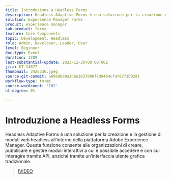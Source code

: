 ```yaml
---
title: Introduzione a Headless Forms
description: Headless Adaptive Forms è una soluzione per la creazione e la gestione di moduli web headless all’interno della piattaforma Adobe Experience Manager. Questa funzione consente alle organizzazioni di creare, pubblicare e gestire moduli interattivi a cui è possibile accedere e con cui interagire tramite API, anziché tramite un’interfaccia utente grafica tradizionale.
solution: Experience Manager Forms
product: experience manager
sub-product: forms
feature: Core Components
topic: Development, Headless
role: Admin, Developer, Leader, User
level: Beginner
doc-type: Event
duration: 1289
last-substantial-update: 2023-12-20T00:00:00Z
jira: KT-14677
thumbnail: 3426336.jpeg
source-git-commit: a69e8b80a3d8e1637896f2d9404cfa78771b92d1
workflow-type: tm+mt
source-wordcount: '102'
ht-degree: 0%

---
```



# Introduzione a Headless Forms

Headless Adaptive Forms è una soluzione per la creazione e la gestione di moduli web headless all’interno della piattaforma Adobe Experience Manager. Questa funzione consente alle organizzazioni di creare, pubblicare e gestire moduli interattivi a cui è possibile accedere e con cui interagire tramite API, anziché tramite un’interfaccia utente grafica tradizionale.

>[!VIDEO](https://video.tv.adobe.com/v/3426336/?learn=on)
